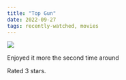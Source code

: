 ```yaml
---
title: "Top Gun"
date: 2022-09-27
tags: recently-watched, movies
---
```


<div class="letterboxd-movie-data-content">
   <p><img src="https://a.ltrbxd.com/resized/sm/upload/e9/dh/nn/5w/fKSZl8ONN7DQh5ujgdObRIFmhiZ-0-600-0-900-crop.jpg?v=042d149015"/></p> <p>Enjoyed it more the second time around</p> 
  <p>Rated 3 stars.<p>
  <div class="float-clear"></div>
</div>